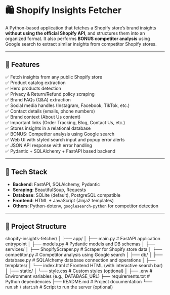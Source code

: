 # 🛍️ Shopify Insights Fetcher

A Python-based application that fetches a Shopify store’s brand insights **without using the official Shopify API**, and structures them into an organized format. It also performs **BONUS competitor analysis** using Google search to extract similar insights from competitor Shopify stores.

---

## 📌 Features

✅ Fetch insights from any public Shopify store  
✅ Product catalog extraction  
✅ Hero products detection  
✅ Privacy & Return/Refund policy scraping  
✅ Brand FAQs (Q&A) extraction  
✅ Social media handles (Instagram, Facebook, TikTok, etc.)  
✅ Contact details (emails, phone numbers)  
✅ Brand context (About Us content)  
✅ Important links (Order Tracking, Blog, Contact Us, etc.)  
✅ Stores insights in a relational database  
✅ BONUS: Competitor analysis using Google search  
✅ Web UI with styled search input and popup error alerts  
✅ JSON API response with error handling  
✅ Pydantic + SQLAlchemy + FastAPI based backend

---

## 🧰 Tech Stack

- **Backend**: FastAPI, SQLAlchemy, Pydantic
- **Scraping**: BeautifulSoup, Requests
- **Database**: SQLite (default), PostgreSQL compatible
- **Frontend**: HTML + JavaScript (Jinja2 templates)
- **Others**: Python-dotenv, `googlesearch-python` for competitor detection

---

## 📂 Project Structure
shopify-insights-fetcher/
│
├── app/
│   ├── main.py                      # FastAPI application entrypoint
│   ├── models.py                    # Pydantic models and DB schemas
│
├── services/
│   ├── ShopifyScraper.py           # Scraper for Shopify store data
│   ├── competitor.py               # Competitor analysis using Google search
│
├── db/
│   ├── database.py                 # SQLAlchemy database connection and operations
│
├── templates/
│   └── index.html                  # Frontend HTML (with interactive search bar)
│
├── static/
│   └── style.css                   # Custom styles (optional)
│
├── .env                            # Environment variables (e.g., DATABASE_URL)
├── requirements.txt                # Python dependencies
├── README.md                       # Project documentation
└── run.sh / start.sh               # Script to run the server (optional)


